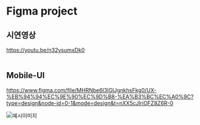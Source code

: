 # Figma project

## 시연영상
https://youtu.be/n32ysumxDk0
<br><br>

## Mobile-UI
https://www.figma.com/file/MHRNbe6I3lGlJgnkhsFkg0/UX-%EB%94%94%EC%9E%90%EC%9D%B8-%EA%B3%BC%EC%A0%9C?type=design&node-id=0-1&mode=design&t=nXX5cJlriOFZ8Z6R-0

![예시이미지](https://github.com/jjieun412/Figma_UI_design/assets/61269877/ca2ba333-cebf-428f-9aa7-072405f860f4)





